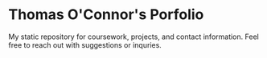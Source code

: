 # Thomas O'Connor's Porfolio

My static repository for coursework, projects, and contact information.
Feel free to reach out with suggestions or inquries.
